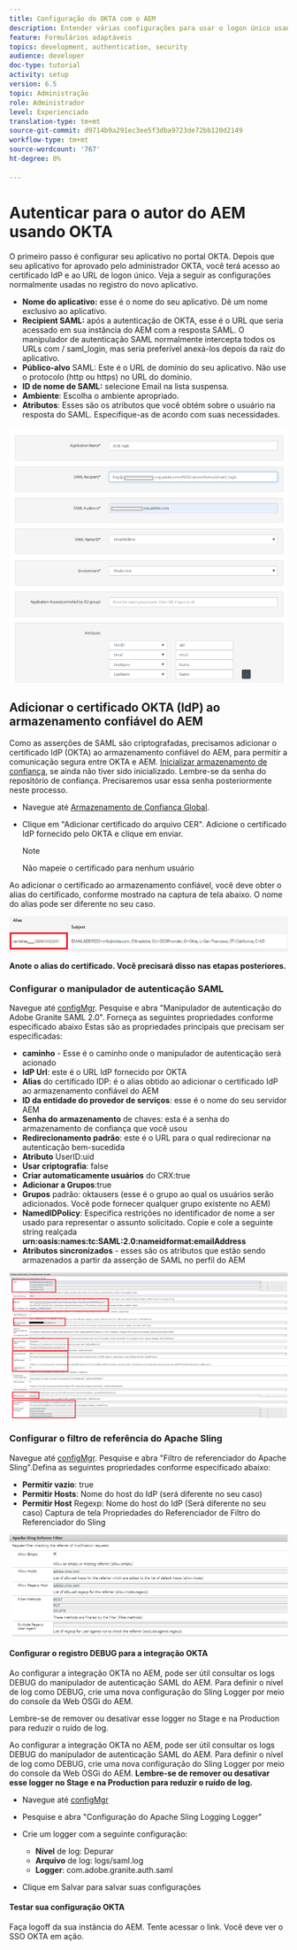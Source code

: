 ```yaml
---
title: Configuração do OKTA com o AEM
description: Entender várias configurações para usar o logon único usando o okta
feature: Formulários adaptáveis
topics: development, authentication, security
audience: developer
doc-type: tutorial
activity: setup
version: 6.5
topic: Administração
role: Administrador
level: Experienciado
translation-type: tm+mt
source-git-commit: d9714b9a291ec3ee5f3dba9723de72bb120d2149
workflow-type: tm+mt
source-wordcount: '767'
ht-degree: 0%

---
```



# Autenticar para o autor do AEM usando OKTA

O primeiro passo é configurar seu aplicativo no portal OKTA. Depois que seu aplicativo for aprovado pelo administrador OKTA, você terá acesso ao certificado IdP e ao URL de logon único. Veja a seguir as configurações normalmente usadas no registro do novo aplicativo.

* **Nome do aplicativo:** esse é o nome do seu aplicativo. Dê um nome exclusivo ao aplicativo.
* **Recipient SAML:** após a autenticação de OKTA, esse é o URL que seria acessado em sua instância do AEM com a resposta SAML. O manipulador de autenticação SAML normalmente intercepta todos os URLs com / saml_login, mas seria preferível anexá-los depois da raiz do aplicativo.
* **Público-alvo** SAML: Este é o URL de domínio do seu aplicativo. Não use o protocolo (http ou https) no URL do domínio.
* **ID de nome de SAML:** selecione Email na lista suspensa.
* **Ambiente**: Escolha o ambiente apropriado.
* **Atributos**: Esses são os atributos que você obtém sobre o usuário na resposta do SAML. Especifique-as de acordo com suas necessidades.


![aplicação de okta](assets/okta-app-settings-blurred.PNG)


## Adicionar o certificado OKTA (IdP) ao armazenamento confiável do AEM

Como as asserções de SAML são criptografadas, precisamos adicionar o certificado IdP (OKTA) ao armazenamento confiável do AEM, para permitir a comunicação segura entre OKTA e AEM.
[Inicializar armazenamento de confiança](http://localhost:4502/libs/granite/security/content/truststore.html), se ainda não tiver sido inicializado.
Lembre-se da senha do repositório de confiança. Precisaremos usar essa senha posteriormente neste processo.

* Navegue até [Armazenamento de Confiança Global](http://localhost:4502/libs/granite/security/content/truststore.html).
* Clique em &quot;Adicionar certificado do arquivo CER&quot;. Adicione o certificado IdP fornecido pelo OKTA e clique em enviar.

   >[!NOTE]
   >
   >Não mapeie o certificado para nenhum usuário

Ao adicionar o certificado ao armazenamento confiável, você deve obter o alias do certificado, conforme mostrado na captura de tela abaixo. O nome do alias pode ser diferente no seu caso.

![Alias do certificado](assets/cert-alias.PNG)

**Anote o alias do certificado. Você precisará disso nas etapas posteriores.**

### Configurar o manipulador de autenticação SAML

Navegue até [configMgr](http://localhost:4502/system/console/configMgr).
Pesquise e abra &quot;Manipulador de autenticação do Adobe Granite SAML 2.0&quot;.
Forneça as seguintes propriedades conforme especificado abaixo
Estas são as propriedades principais que precisam ser especificadas:

* **caminho**  - Esse é o caminho onde o manipulador de autenticação será acionado
* **IdP Url**: este é o URL IdP fornecido por OKTA
* **Alias** do certificado IDP: é o alias obtido ao adicionar o certificado IdP ao armazenamento confiável do AEM
* **ID da entidade do provedor de serviços**: esse é o nome do seu servidor AEM
* **Senha do armazenamento** de chaves: esta é a senha do armazenamento de confiança que você usou
* **Redirecionamento padrão**: este é o URL para o qual redirecionar na autenticação bem-sucedida
* **Atributo** UserID:uid
* **Usar criptografia**: false
* **Criar automaticamente usuários** do CRX:true
* **Adicionar a Grupos**:true
* **Grupos** padrão: oktausers (esse é o grupo ao qual os usuários serão adicionados. Você pode fornecer qualquer grupo existente no AEM)
* **NamedIDPolicy**: Especifica restrições no identificador de nome a ser usado para representar o assunto solicitado. Copie e cole a seguinte string realçada **urn:oasis:names:tc:SAML:2.0:nameidformat:emailAddress**
* **Atributos sincronizados**  - esses são os atributos que estão sendo armazenados a partir da asserção de SAML no perfil do AEM

![manipulador de autenticação de saml](assets/saml-authentication-settings-blurred.PNG)

### Configurar o filtro de referência do Apache Sling

Navegue até [configMgr](http://localhost:4502/system/console/configMgr).
Pesquise e abra &quot;Filtro de referenciador do Apache Sling&quot;.Defina as seguintes propriedades conforme especificado abaixo:

* **Permitir vazio**: true
* **Permitir Hosts**: Nome do host do IdP (será diferente no seu caso)
* **Permitir Host** Regexp: Nome do host do IdP (Será diferente no seu caso) Captura de tela Propriedades do Referenciador de Filtro do Referenciador do Sling

![referrer-filter](assets/sling-referrer-filter.PNG)

#### Configurar o registro DEBUG para a integração OKTA

Ao configurar a integração OKTA no AEM, pode ser útil consultar os logs DEBUG do manipulador de autenticação SAML do AEM. Para definir o nível de log como DEBUG, crie uma nova configuração do Sling Logger por meio do console da Web OSGi do AEM.

Lembre-se de remover ou desativar esse logger no Stage e na Production para reduzir o ruído de log.

Ao configurar a integração OKTA no AEM, pode ser útil consultar os logs DEBUG do manipulador de autenticação SAML do AEM. Para definir o nível de log como DEBUG, crie uma nova configuração do Sling Logger por meio do console da Web OSGi do AEM.
**Lembre-se de remover ou desativar esse logger no Stage e na Production para reduzir o ruído de log.**
* Navegue até [configMgr](http://localhost:4502/system/console/configMgr)

* Pesquise e abra &quot;Configuração do Apache Sling Logging Logger&quot;
* Crie um logger com a seguinte configuração:
   * **Nível** de log: Depurar
   * **Arquivo** de log: logs/saml.log
   * **Logger**: com.adobe.granite.auth.saml
* Clique em Salvar para salvar suas configurações



#### Testar sua configuração OKTA

Faça logoff da sua instância do AEM. Tente acessar o link. Você deve ver o SSO OKTA em ação.
